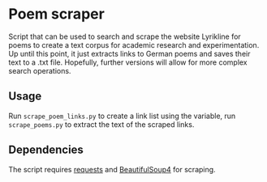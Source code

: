 # Poem scraper
Script that can be used to search and scrape the website Lyrikline for poems to create a text corpus for academic research and experimentation. Up until this point, it just extracts links to German poems and saves their text to a .txt file. Hopefully, further versions will allow for more complex search operations.

## Usage
Run `scrape_poem_links.py` to create a link list using the variable, run `scrape_poems.py` to extract the text of the scraped links.

## Dependencies
The script requires [requests](https://pypi.org/project/requests2/) and [BeautifulSoup4](https://pypi.org/project/beautifulsoup4/) for scraping.